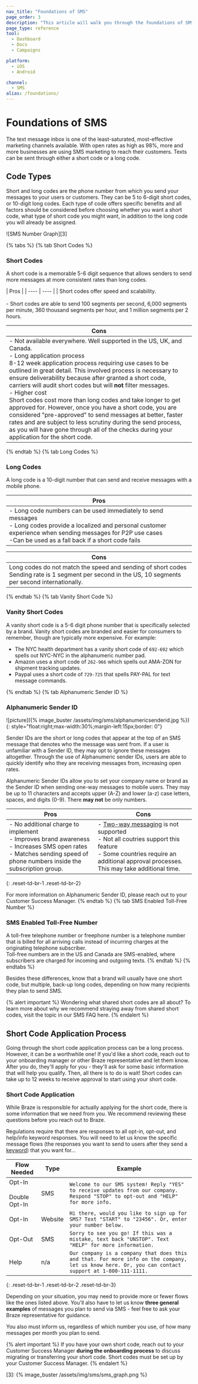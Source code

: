```yaml
---
nav_title: "Foundations of SMS"
page_order: 3
description: "This article will walk you through the foundations of SMS at Braze during our onboarding process."
page_type: reference
tool:
  - Dashboard
  - Docs
  - Campaigns

platform:
  - iOS
  - Android

channel:
  - SMS
alias: /foundations/
---
```


# Foundations of SMS

The text message inbox is one of the least-saturated, most-effective marketing channels available. With open rates as high as 98%, more and more businesses are using SMS marketing to reach their customers. Texts can be sent through either a short code or a long code. 

## Code Types

Short and long codes are the phone number from which you send your messages to your users or customers. They can be 5 to 6-digit short codes, or 10-digit long codes. Each type of code offers specific benefits and all factors should be considered before choosing whether you want a short code, what type of short code you might want, in addition to the long code you will already be assigned.

![SMS Number Graph][3]

{% tabs %}
{% tab Short Codes %}

### Short Codes

A short code is a memorable 5-6 digit sequence that allows senders to send more messages at more consistent rates than long codes.

| Pros |
| ---- | ---- |
| Short codes offer speed and scalability.<br><br>- Short codes are able to send 100 segments per second, 6,000 segments per minute, 360 thousand segments per hour, and 1 million segments per 2 hours. 

| Cons |
| ---- |
| - Not available everywhere. Well supported in the US, UK, and Canada.<br>- Long application process<br>8-12 week application process requiring use cases to be outlined in great detail. This involved process is necessary to ensure deliverability because after granted a short code, carriers will audit short codes but will __not__ filter messages.<br>- Higher cost<br>Short codes cost more than long codes and take longer to get approved for. However, once you have a short code, you are considered "pre-approved" to send messages at better, faster rates and are subject to less scrutiny during the send process, as you will have gone through all of the checks during your application for the short code.

{% endtab %}
{% tab Long Codes %}
### Long Codes

A long code is a 10-digit number that can send and receive messages with a mobile phone.

| Pros |
| ---- |
| - Long code numbers can be used immediately to send messages<br>- Long codes provide a localized and personal customer experience when sending messages for P2P use cases<br>-Can be used as a fall back if a short code fails |

| Cons |
| --- |
| Long codes do not match the speed and sending of short codes<br>Sending rate is 1 segment per second in the US, 10 segments per second internationally. 

{% endtab %}
{% tab Vanity Short Code %}
### Vanity Short Codes
A vanity short code is a 5-6 digit phone number that is specifically selected by a brand. Vanity short codes are branded and easier for consumers to remember, though are typically more expensive. For example:
- The NYC health department has a vanity short code of `692-692` which spells out NYC-NYC in the alphanumeric number pad.
- Amazon uses a short code of `262-966` which spells out AMA-ZON for shipment tracking updates.
- Paypal uses a short code of `729-725` that spells PAY-PAL for text message commands.

{% endtab %}
{% tab Alphanumeric Sender ID %}
### Alphanumeric Sender ID
![picture]({% image_buster /assets/img/sms/alphanumericsenderid.jpg %}){: style="float:right;max-width:30%;margin-left:15px;border: 0"}

Sender IDs are the short or long codes that appear at the top of an SMS message that denotes who the message was sent from. If a user is unfamiliar with a Sender ID, they may opt to ignore these messages altogether. Through the use of Alphanumeric sender IDs, users are able to quickly identify who they are receiving messages from, increasing open rates. 

Alphanumeric Sender IDs allow you to set your company name or brand as the Sender ID when sending one-way messages to mobile users. They may be up to 11 characters and accepts upper (A-Z) and lower (a-z) case letters, spaces, and digits (0-9). There __may not__ be only numbers. 

| Pros | Cons |
| ---- | ---- | 
|- No additional charge to implement<br>- Improves brand awareness<br>- Increases SMS open rates<br>- Matches sending speed of phone numbers inside the subscription group. |- [Two-way messaging]({{site.baseurl}}/user_guide/message_building_by_channel/sms/keywords/#two-way-messaging-custom-keyword-responses) is not supported<br>- Not all coutries support this feature<br>- Some countries require an additional approval processes. This may take additional time. |
{: .reset-td-br-1 .reset-td-br-2}

For more information on Alphanumeric Sender ID, please reach out to your Customer Success Manager. 
{% endtab %}
{% tab SMS Enabled Toll-Free Number %}
### SMS Enabled Toll-Free Number
A toll-free telephone number or freephone number is a telephone number that is billed for all arriving calls instead of incurring charges at the originating telephone subscriber.<br> Toll-free numbers are in the US and Canada are SMS-enabled, where subscribers are charged for incoming and outgoing texts.
{% endtab %} 
{% endtabs %}

Besides these differences, know that a brand will usually have one short code, but multiple, back-up long codes, depending on how many recipients they plan to send SMS.

{% alert important %}
Wondering what shared short codes are all about? To learn more about why we recommend straying away from shared short codes, visit the topic in our SMS FAQ here. 
{% endalert %}

## Short Code Application Process

Going through the short code application process can be a long process. However, it can be a worthwhile one! If you'd like a short code, reach out to your onboarding manager or other Braze representative and let them know. After you do, they'll apply for you - they'll ask for some basic information that will help you qualify. Then, all there is to do is wait! Short codes can take up to 12 weeks to receive approval to start using your short code.

### Short Code Application

While Braze is responsible for actually applying for the short code, there is some information that we need from you. We recommend reviewing these questions before you reach out to Braze. 

Regulations require that there are responses to all opt-in, opt-out, and help/info keyword responses. You will need to let us know the specific message flows (the responses you want to send to users after they send a [keyword]({{site.baseurl}}/user_guide/message_building_by_channel/sms/keywords/)) that you want for...

| Flow Needed | Type | Example |
| ----------- | ---- | ------- |
| Opt-In <br><br>Double Opt-In| SMS | `Welcome to our SMS system! Reply "YES" to receive updates from our company. Respond "STOP" to opt-out and "HELP" for more info.` |
| Opt-In | Website | `Hi there, would you like to sign up for SMS? Text "START" to "23456". Or, enter your number below.` |
| Opt-Out | SMS | `Sorry to see you go! If this was a mistake, text back "UNSTOP". Text "HELP" for more information.` |
| Help | n/a | `Our company is a company that does this and that. For more info on the company, let us know here. Or, you can contact support at 1-800-111-1111.` |
{: .reset-td-br-1 .reset-td-br-2 .reset-td-br-3}

Depending on your situation, you may need to provide more or fewer flows like the ones listed above. You'll also have to let us know __three general examples__ of messages you plan to send via SMS - feel free to ask your Braze representative for guidance.

You also must inform us, regardless of which number you use, of how many messages per month you plan to send.

{% alert important %}
If you have your own short code, reach out to your Customer Success Manager  __during the onboarding process__ to discuss migrating or transferring your short code. Short codes must be set up by your Customer Success Manager. 
{% endalert %}


[1]: {{site.baseurl}}/user_guide/message_building_by_channel/sms/sms_subscription_group/
[3]: {% image_buster /assets/img/sms/sms_graph.png %}
